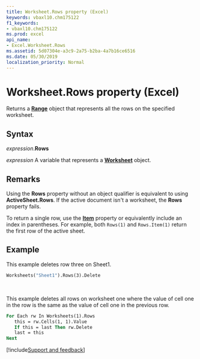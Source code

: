 ```yaml
---
title: Worksheet.Rows property (Excel)
keywords: vbaxl10.chm175122
f1_keywords:
- vbaxl10.chm175122
ms.prod: excel
api_name:
- Excel.Worksheet.Rows
ms.assetid: 5d07304e-a3c9-2a75-b2ba-4a7b16ce6516
ms.date: 05/30/2019
localization_priority: Normal
---
```



# Worksheet.Rows property (Excel)

Returns a **[Range](Excel.Range(object).md)** object that represents all the rows on the specified worksheet. 


## Syntax

_expression_.**Rows**

_expression_ A variable that represents a **[Worksheet](Excel.Worksheet.md)** object.


## Remarks

Using the **Rows** property without an object qualifier is equivalent to using **ActiveSheet.Rows**. If the active document isn't a worksheet, the **Rows** property fails.

To return a single row, use the **[Item](Excel.Range.Item.md)** property or equivalently include an index in parentheses. For example, both `Rows(1)` and `Rows.Item(1)` return the first row of the active sheet.

## Example

This example deletes row three on Sheet1.

```vb
Worksheets("Sheet1").Rows(3).Delete
```

<br/>

This example deletes all rows on worksheet one where the value of cell one in the row is the same as the value of cell one in the previous row.

```vb
For Each rw In Worksheets(1).Rows 
   this = rw.Cells(1, 1).Value 
   If this = last Then rw.Delete 
   last = this 
Next
```




[!include[Support and feedback](~/includes/feedback-boilerplate.md)]
